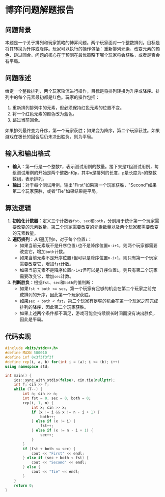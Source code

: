 # 博弈问题解题报告

## 问题背景
本题是一个关于排列和玩家策略的博弈问题。两个玩家面对一个整数排列，目标是将其转换为升序或降序。玩家可以执行的操作包括：重新排列元素、改变元素的颜色、跳过回合。问题的核心在于预测在最优策略下哪个玩家将会获胜，或者是否会有平局。

## 问题陈述
给定一个整数排列，两个玩家轮流进行操作，目标是将排列转换为升序或降序。排列中的每个元素最初都是红色。玩家的操作包括：
1. 重新排列排列中的元素，但必须保持红色元素的位置不变。
2. 将一个红色元素的颜色改为蓝色。
3. 跳过当前回合。

如果排列最终变为升序，第一个玩家获胜；如果变为降序，第二个玩家获胜。如果游戏在极长的回合后仍未决出胜负，则为平局。

## 输入和输出格式
- **输入**：第一行是一个整数`T`，表示测试用例的数量。接下来是`T`组测试用例，每组测试用例的开始是两个整数`n`和`p`，其中`n`是排列的长度，`p`是长度为`n`的整数数组，表示排列。
- **输出**：对于每个测试用例，输出"First"如果第一个玩家获胜，"Second"如果第二个玩家获胜，或者"Tie"如果结果是平局。

## 算法逻辑
1. **初始化计数器**：定义三个计数器`fst`、`sec`和`both`，分别用于统计第一个玩家需要改变的元素数量、第二个玩家需要改变的元素数量以及两个玩家都需要改变的元素数量。
2. **遍历排列**：从1遍历到n，对于每个位置`i`：
   - 如果当前元素既不是升序位置`i`也不是降序位置`n-i+1`，则两个玩家都需要改变它，增加`both`计数。
   - 如果当前元素不是升序位置`i`但可以是降序位置`n-i+1`，则只有第一个玩家需要改变它，增加`fst`计数。
   - 如果当前元素不是降序位置`n-i+1`但可以是升序位置`i`，则只有第二个玩家需要改变它，增加`sec`计数。
3. **判断胜负**：根据`fst`、`sec`和`both`的值判断：
   - 如果`fst + both <= sec`，第一个玩家有足够的机会在第二个玩家之前完成排列的升序，因此第一个玩家获胜。
   - 如果`sec + both < fst`，第二个玩家有足够的机会在第一个玩家之前完成排列的降序，因此第二个玩家获胜。
   - 如果上述两个条件都不满足，游戏可能会持续很长时间而没有决出胜负，因此是平局。

## 代码实现

```cpp
#include <bits/stdc++.h>
#define MAXN 500010
#define inf 0x3f3f3f3f
#define rep(i, a, b) for(int i = (a); i <= (b); i++)
using namespace std;

int main() {
    ios::sync_with_stdio(false), cin.tie(nullptr);
    int T; cin >> T;
    while (T--) {
        int n; cin >> n;
        int fst = 0, sec = 0, both = 0;
        rep(i, 1, n) {
            int x; cin >> x;
            if (x != i && x != n - i + 1) {
                both++;
            } else if (x != i) {
                fst++;
            } else if (x != n - i + 1) {
                sec++;
            }
        }
        if (fst + both <= sec) {
            cout << "First" << endl;
        } else if (sec + both < fst) {
            cout << "Second" << endl;
        } else {
            cout << "Tie" << endl;
        }
    }
    return 0;
}